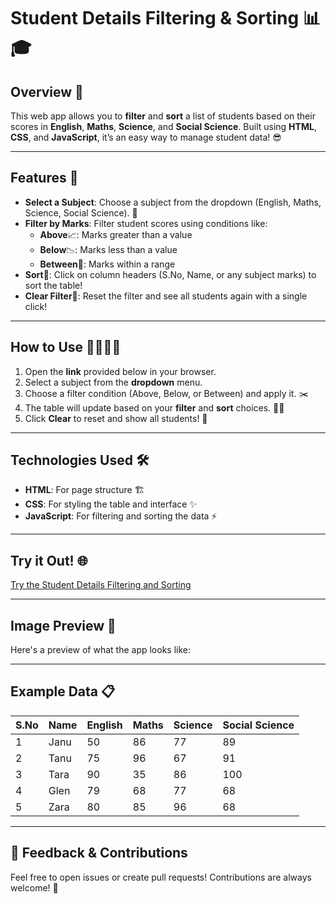 # Student Details Filtering & Sorting 📊🎓

## Overview 🌟
This web app allows you to **filter** and **sort** a list of students based on their scores in **English**, **Maths**, **Science**, and **Social Science**. Built using **HTML**, **CSS**, and **JavaScript**, it’s an easy way to manage student data! 😎

---

## Features 🚀

- **Select a Subject**: Choose a subject from the dropdown (English, Maths, Science, Social Science). 🎯
- **Filter by Marks**: Filter student scores using conditions like:
  - **Above**📈: Marks greater than a value 
  - **Below**📉: Marks less than a value 
  - **Between**🔄: Marks within a range 
- **Sort**🔢: Click on column headers (S.No, Name, or any subject marks) to sort the table! 
- **Clear Filter**🔄: Reset the filter and see all students again with a single click! 

---

## How to Use 👨‍💻👩‍💻

1. Open the **link** provided below in your browser.
2. Select a subject from the **dropdown** menu.
3. Choose a filter condition (Above, Below, or Between) and apply it. ✂️
4. The table will update based on your **filter** and **sort** choices. 🧑‍🏫
5. Click **Clear** to reset and show all students! 🔄

---

## Technologies Used 🛠️

- **HTML**: For page structure 🏗️
- **CSS**: For styling the table and interface ✨
- **JavaScript**: For filtering and sorting the data ⚡

---

## Try it Out! 🌐

[Try the Student Details Filtering and Sorting](https://vinish2002.github.io/Student-Details-Filtering/)

---
## Image Preview 📸

Here's a preview of what the app looks like:



---

## Example Data 📋

| S.No | Name        | English | Maths | Science | Social Science |
|------|-------------|---------|-------|---------|----------------|
| 1    | Janu        | 50      | 86    | 77      | 89             |
| 2    | Tanu        | 75      | 96    | 67      | 91             |
| 3    | Tara        | 90      | 35    | 86      | 100            |
| 4    | Glen        | 79      | 68    | 77      | 68             |
| 5    | Zara        | 80      | 85    | 96      | 68             |

---
## 💬 Feedback & Contributions
Feel free to open issues or create pull requests! Contributions are always welcome! 🙌


